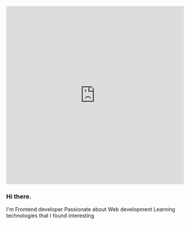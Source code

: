 <iframe aligh="left" src="https://giphy.com/embed/gEKz4VLX7fQlsl8SFE" width="480" height="480" frameBorder="0" class="giphy-embed" allowFullScreen></iframe>

### Hi there.
I'm Frontend developer
Passionate about Web development
Learning technologies that I found interesting
<!--
**m1rade/m1rade** is a ✨ _special_ ✨ repository because its `README.md` (this file) appears on your GitHub profile.

Here are some ideas to get you started:

- 🔭 I’m currently working on ...
- 🌱 I’m currently learning ...
- 👯 I’m looking to collaborate on ...
- 🤔 I’m looking for help with ...
- 💬 Ask me about ...
- 📫 How to reach me: ...
- 😄 Pronouns: ...
- ⚡ Fun fact: ...
-->
